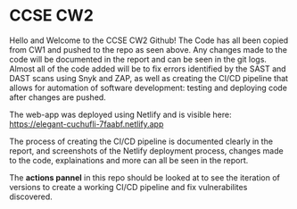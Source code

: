 # CCSE CW2
Hello and Welcome to the CCSE CW2 Github! The Code has all been copied from CW1 and pushed to the repo as seen above. Any changes made to the code will be documented in the report and can be seen in the git logs. Almost all of the code added will be to fix errors identified by the SAST and DAST scans using Snyk and ZAP, as well as creating the CI/CD pipeline that allows for automation of software development: testing and deploying code after changes are pushed.

The web-app was deployed using Netlify and is visible here: https://elegant-cuchufli-7faabf.netlify.app

The process of creating the CI/CD pipeline is documented clearly in the report, and screenshots of the Netlify deployment process, changes made to the code, explainations and more can all be seen in the report. 


The **actions pannel** in this repo should be looked at to see the iteration of versions to create a working CI/CD pipeline and fix vulnerabilites discovered. 

